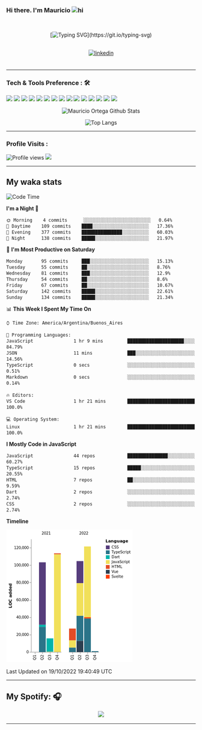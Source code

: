 ### Hi there. I'm Mauricio <img src="https://user-images.githubusercontent.com/1303154/88677602-1635ba80-d120-11ea-84d8-d263ba5fc3c0.gif" width="28px" alt="hi">
<br /> 

<div align="center">
  
[![Typing SVG](https://readme-typing-svg.herokuapp.com?size=25&duration=7000&center=true&vCenter=true&width=650&height=40&lines=WELCOME!;My+name+is+Mauricio+Ortega...;I+am+a+Front-End+Developer...;I+hope+you+find+what+you+are+looking+for...;You+have+my+contact+information...;MAY+THE+FORCE+BE+WITH+YOU...)](https://git.io/typing-svg)

</div>
  
<br />

<div align="center">
  
<a href="https://www.linkedin.com/in/mauriciortega/" target="_blank">
<img src=https://img.shields.io/badge/linkedin-%231E77B5.svg?&style=for-the-badge&logo=linkedin&logoColor=white alt=linkedin style="margin-bottom: 5px;" />
</a>
  
</div>

<br />



<!--
**Nekzus/Nekzus** is a ✨ _special_ ✨ repository because its `README.md` (this file) appears on your GitHub profile.

Here are some ideas to get you started:

- 🔭 I’m currently working on ...
- 🌱 I’m currently learning ...
- 👯 I’m looking to collaborate on ...
- 🤔 I’m looking for help with ...
- 💬 Ask me about ...
- 📫 How to reach me: ...
- 😄 Pronouns: ...
- ⚡ Fun fact: ...
-->

---

### Tech & Tools Preference : 🛠

<img src = "https://img.shields.io/badge/-HTML5-E34F26?style=flat&logo=html5&logoColor=white"> <img src = "https://img.shields.io/badge/-CSS3-1572B6?style=flat&logo=css3&logoColor=white">
<img src="https://img.shields.io/badge/-Sass-cc6699?style=flat&logo=sass&logoColor=ffffff">
<img src="https://img.shields.io/badge/-Bootstrap-563D7C?style=flat&logo=bootstrap&logoColor=white">
<img src="https://img.shields.io/badge/-JavaScript-eed718?style=flat&logo=javascript&logoColor=ffffff">
<img src="https://img.shields.io/badge/-React-000000?style=flat&logo=react&logoColor=00c8ff">
<img src="https://img.shields.io/badge/-Next-000000?style=flat&logo=nextdotjs&logoColor=white">
<img src="http://img.shields.io/badge/-Vue-black?style=flat&logo=vuedotjs&logoColor=4FC08D">
<img src="http://img.shields.io/badge/-Flutter-black?style=flat&logo=flutter&logoColor=02569B">
<img src="https://img.shields.io/badge/-Node.js-3C873A?style=flat&logo=Node.js&logoColor=white">
<img src="http://img.shields.io/badge/-Git-F1502F?style=flat&logo=git&logoColor=FFFFFF">
<img src="http://img.shields.io/badge/-Github-000000?style=flat&logo=github&logoColor=FFFFFF">
<img src="https://img.shields.io/badge/-Firebase-FFA611?style=flat&logo=firebase&logoColor=FFFFFF">
<img src="http://img.shields.io/badge/-Vercel-black?style=flat&logo=vercel&logoColor=white">
<img src="http://img.shields.io/badge/-VS%20Code-007ACC?style=flat&logo=visual%20studio%20code&logoColor=white">


<div align="center">
  
![Mauricio Ortega Github Stats](https://github-readme-stats.vercel.app/api?username=Nekzus&show_icons=true&title_color=fff&icon_color=79ff97&text_color=9f9f9f&bg_color=151515)

![Top Langs](https://github-readme-stats.vercel.app/api/top-langs/?username=Nekzus&hide=css,html,less&layout=compact&title_color=fff&icon_color=79ff97&text_color=9f9f9f&bg_color=151515)

</div>
  
---

### Profile Visits :
  
![Profile views](https://gpvc.arturio.dev/Nekzus)  <img src="https://img.shields.io/github/followers/Nekzus?label=Follow" style=" float:left, margin-right:10px" />

---


## My waka stats
<!--START_SECTION:waka-->
![Code Time](http://img.shields.io/badge/Code%20Time-1%2C397%20hrs%2010%20mins-blue)

**I'm a Night 🦉** 

```text
🌞 Morning    4 commits      ░░░░░░░░░░░░░░░░░░░░░░░░░   0.64% 
🌆 Daytime    109 commits    ████░░░░░░░░░░░░░░░░░░░░░   17.36% 
🌃 Evening    377 commits    ███████████████░░░░░░░░░░   60.03% 
🌙 Night      138 commits    █████░░░░░░░░░░░░░░░░░░░░   21.97%

```
📅 **I'm Most Productive on Saturday** 

```text
Monday       95 commits     ███░░░░░░░░░░░░░░░░░░░░░░   15.13% 
Tuesday      55 commits     ██░░░░░░░░░░░░░░░░░░░░░░░   8.76% 
Wednesday    81 commits     ███░░░░░░░░░░░░░░░░░░░░░░   12.9% 
Thursday     54 commits     ██░░░░░░░░░░░░░░░░░░░░░░░   8.6% 
Friday       67 commits     ██░░░░░░░░░░░░░░░░░░░░░░░   10.67% 
Saturday     142 commits    █████░░░░░░░░░░░░░░░░░░░░   22.61% 
Sunday       134 commits    █████░░░░░░░░░░░░░░░░░░░░   21.34%

```


📊 **This Week I Spent My Time On** 

```text
⌚︎ Time Zone: America/Argentina/Buenos_Aires

💬 Programming Languages: 
JavaScript               1 hr 9 mins         █████████████████████░░░░   84.79% 
JSON                     11 mins             ███░░░░░░░░░░░░░░░░░░░░░░   14.56% 
TypeScript               0 secs              ░░░░░░░░░░░░░░░░░░░░░░░░░   0.51% 
Markdown                 0 secs              ░░░░░░░░░░░░░░░░░░░░░░░░░   0.14%

🔥 Editors: 
VS Code                  1 hr 21 mins        █████████████████████████   100.0%

💻 Operating System: 
Linux                    1 hr 21 mins        █████████████████████████   100.0%

```

**I Mostly Code in JavaScript** 

```text
JavaScript               44 repos            ███████████████░░░░░░░░░░   60.27% 
TypeScript               15 repos            █████░░░░░░░░░░░░░░░░░░░░   20.55% 
HTML                     7 repos             ██░░░░░░░░░░░░░░░░░░░░░░░   9.59% 
Dart                     2 repos             ░░░░░░░░░░░░░░░░░░░░░░░░░   2.74% 
CSS                      2 repos             ░░░░░░░░░░░░░░░░░░░░░░░░░   2.74%

```


**Timeline**

![Chart not found](https://raw.githubusercontent.com/Nekzus/Nekzus/main/charts/bar_graph.png) 


 Last Updated on 19/10/2022 19:40:49 UTC
<!--END_SECTION:waka-->

---
## My Spotify: 🎧

<div align="center"><img src="https://spotify-github-profile.vercel.app/api/view?uid=11169970531&cover_image=true&theme=default" /></div>

---
